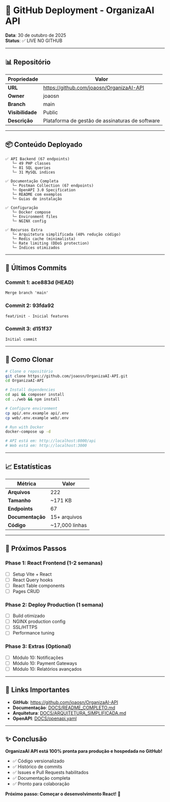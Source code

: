 # 🚀 GitHub Deployment - OrganizaAI API

**Data**: 30 de outubro de 2025  
**Status**: ✅ LIVE NO GITHUB

---

## 📊 Repositório

| Propriedade | Valor |
|-------------|-------|
| **URL** | https://github.com/joaosn/OrganizaAI-API |
| **Owner** | joaosn |
| **Branch** | main |
| **Visibilidade** | Public |
| **Descrição** | Plataforma de gestão de assinaturas de software |

---

## 📦 Conteúdo Deployado

```
✅ API Backend (67 endpoints)
   └─ 49 PHP classes
   └─ 81 SQL queries
   └─ 31 MySQL indices

✅ Documentação Completa
   └─ Postman Collection (67 endpoints)
   └─ OpenAPI 3.0 Specification
   └─ README com exemplos
   └─ Guias de instalação

✅ Configuração
   └─ Docker compose
   └─ Environment files
   └─ NGINX config

✅ Recursos Extra
   └─ Arquitetura simplificada (40% redução código)
   └─ Redis cache (minimalista)
   └─ Rate limiting (DDoS protection)
   └─ Índices otimizados
```

---

## 🔧 Últimos Commits

### Commit 1: ace883d (HEAD)
```
Merge branch 'main'
```

### Commit 2: 93fda92
```
feat/init - Inicial features
```

### Commit 3: d151f37
```
Initial commit
```

---

## 💾 Como Clonar

```bash
# Clone o repositório
git clone https://github.com/joaosn/OrganizaAI-API.git
cd OrganizaAI-API

# Install dependencies
cd api && composer install
cd ../web && npm install

# Configure environment
cp api/.env.example api/.env
cp web/.env.example web/.env

# Run with Docker
docker-compose up -d

# API está em: http://localhost:8000/api
# Web está em: http://localhost:3000
```

---

## 📈 Estatísticas

| Métrica | Valor |
|---------|-------|
| **Arquivos** | 222 |
| **Tamanho** | ~171 KB |
| **Endpoints** | 67 |
| **Documentação** | 15+ arquivos |
| **Código** | ~17,000 linhas |

---

## 🎯 Próximos Passos

### Phase 1: React Frontend (1-2 semanas)
- [ ] Setup Vite + React
- [ ] React Query hooks
- [ ] React Table components
- [ ] Pages CRUD

### Phase 2: Deploy Production (1 semana)
- [ ] Build otimizado
- [ ] NGINX production config
- [ ] SSL/HTTPS
- [ ] Performance tuning

### Phase 3: Extras (Optional)
- [ ] Módulo 10: Notificações
- [ ] Módulo 10: Payment Gateways
- [ ] Módulo 10: Relatórios avançados

---

## 🔗 Links Importantes

- **GitHub**: https://github.com/joaosn/OrganizaAI-API
- **Documentação**: [DOCS/README_COMPLETO.md](../DOCS/README_COMPLETO.md)
- **Arquitetura**: [DOCS/ARQUITETURA_SIMPLIFICADA.md](../DOCS/ARQUITETURA_SIMPLIFICADA.md)
- **OpenAPI**: [DOCS/openapi.yaml](../DOCS/openapi.yaml)

---

## ✨ Conclusão

**OrganizaAI API está 100% pronta para produção e hospedada no GitHub!**

- ✅ Código versionalizado
- ✅ Histórico de commits
- ✅ Issues e Pull Requests habilitados
- ✅ Documentação completa
- ✅ Pronto para colaboração

**Próximo passo: Começar o desenvolvimento React!** 🚀
